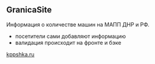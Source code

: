 ## GranicaSite

Информация о количестве машин на МАПП ДНР и РФ.
- посетители сами добавляют информацию 
- валидация происходит на фронте и бэке

[kppshka.ru](https://kppshka.ru)
